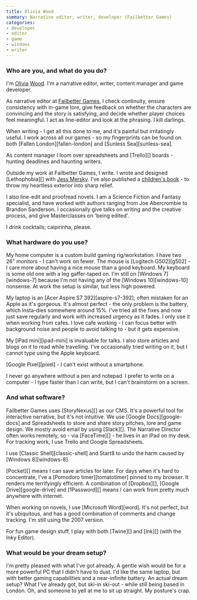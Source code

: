 ```yaml
---
title: Olivia Wood
summary: Narrative editor, writer, developer (Failbetter Games)
categories:
- developer
- editor
- game
- windows
- writer
---
```


### Who are you, and what do you do?

I'm [Olivia](https://twitter.com/babelfishwars "Olivia's Twitter account.") [Wood](http://www.oliviawood.co.uk/ "Olivia's website."). I'm a narrative editor, writer, content manager and game developer. 

As narrative editor at [Failbetter Games](http://www.failbettergames.com/ "An interactive narrative games studio."), I check continuity, ensure consistency with in-game lore, give feedback on whether the characters are convincing and the story is satisfying, and decide whether player choices feel meaningful. I act as line-editor and look at the phrasing. I kill darlings.

When writing - I get all this done to me, and it's painful but irritatingly useful. I work across all our games - so my fingerprints can be found on both [Fallen London][fallen-london] and [Sunless Sea][sunless-sea].

As content manager I loom over spreadsheets and [Trello][] boards - hunting deadlines and haunting writers.

Outside my work at Failbetter Games, I write. I wrote and designed [Lethophobia][] with [Jess Mersky](https://womentoringproject.co.uk/multidisciplinary-editor-fiction-and-non-fiction-writers/jess-mersky/ "Jess' WoMentoring Project page."). I've also published a [children's book](https://www.amazon.co.uk/Little-Bear-said-Grah-Olivia/dp/1515125092 "Olivia's children's book on Amazon.") - to throw my heartless exterior into sharp relief.

I also line-edit and proofread novels. I am a Science Fiction and Fantasy specialist, and have worked with authors ranging from Joe Abercrombie to Brandon Sanderson. I occasionally give talks on writing and the creative process, and give Masterclasses on 'being edited'. 

I drink cocktails; caipirinha, please. 

### What hardware do you use?

My home computer is a custom build gaming rig/workstation. I have two 26" monitors - I can't work on fewer. The mouse is [Logitech G502][g502] - I care more about having a nice mouse than a good keyboard. My keyboard is some old one with a leg gaffer-taped on. I'm still on [Windows 7][windows-7] because I'm not having any of the [Windows 10][windows-10] nonsense. At work the setup is similar, but less high powered. 

My laptop is an [Acer Aspire S7 392][aspire-s7-392]; often mistaken for an Apple as it's gorgeous. It's almost perfect - the only problem is the battery, which insta-dies somewhere around 15%. I've tried all the fixes and now just save regularly and work with increased urgency as it fades. I only use it when working from cafes. I love cafe working - I can focus better with background noise and people to avoid talking to - but it gets expensive. 

My [iPad mini][ipad-mini] is invaluable for talks. I also store articles and blogs on it to read while travelling. I've occasionally tried writing on it, but I cannot type using the Apple keyboard.

[Google Pixel][pixel] - I can't exist without a smartphone. 

I never go anywhere without a pen and notepad. I prefer to write on a computer - I type faster than I can write, but I can't brainstorm on a screen.

### And what software?

Failbetter Games uses [StoryNexus][] as our CMS. It's a powerful tool for interactive narrative, but it's not intuitive. We use [Google Docs][google-docs] and Spreadsheets to store and share story pitches, lore and game design. We mostly avoid email by using [Slack][]. The Narrative Director often works remotely, so - via [FaceTime][] - he lives in an iPad on my desk. For tracking work, I use Trello and Google Spreadsheets. 

I use [Classic Shell][classic-shell] and Start8 to undo the harm caused by [Windows 8][windows-8].

[Pocket][] means I can save articles for later. For days when it's hard to concentrate, I've a [Pomodoro timer][tomatotimer] pinned to my browser. It renders me terrifyingly efficient. A combination of [Dropbox][], [Google Drive][google-drive] and [1Password][] means I can work from pretty much anywhere with internet.

When working on novels, I use [Microsoft Word][word]. It's not perfect, but it's ubiquitous, and has a good combination of comments and change tracking. I'm still using the 2007 version. 

For fun game design stuff, I play with both [Twine][] and [ink][] (with the Inky Editor). 

### What would be your dream setup?

I'm pretty pleased with what I've got already. A gentle wish would be for a more powerful PC that I didn't have to dust. I'd like the same laptop, but with better gaming capabilities and a near-infinite battery. An actual dream setup? What I've already got, but ski-in ski-out - while still being based in London. Oh, and someone to yell at me to sit up straight. My posture's crap.